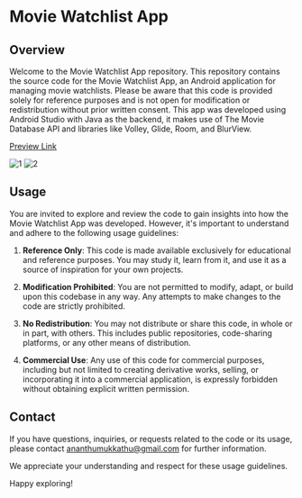 # Movie Watchlist App

## Overview

Welcome to the Movie Watchlist App repository. This repository contains the source code for the Movie Watchlist App, an Android application for managing movie watchlists. Please be aware that this code is provided solely for reference purposes and is not open for modification or redistribution without prior written consent.
This app was developed using Android Studio with Java as the backend, it makes use of The Movie Database API and libraries like Volley, Glide, Room, and BlurView.

[Preview Link](https://appetize.io/app/zdjbkdem7cmvfy46onskkah4uu?device=pixel6&osVersion=12.0&scale=75&audio=true)

![1](https://github.com/ananthakrishnanp/movi/assets/94164901/71d8109f-d8ae-41ae-8812-abd5f5c40dba)
![2](https://github.com/ananthakrishnanp/movi/assets/94164901/29af74de-95b0-4a1e-9289-2d9d273ec0af)




## Usage

You are invited to explore and review the code to gain insights into how the Movie Watchlist App was developed. However, it's important to understand and adhere to the following usage guidelines:

1. **Reference Only**: This code is made available exclusively for educational and reference purposes. You may study it, learn from it, and use it as a source of inspiration for your own projects.

2. **Modification Prohibited**: You are not permitted to modify, adapt, or build upon this codebase in any way. Any attempts to make changes to the code are strictly prohibited.

3. **No Redistribution**: You may not distribute or share this code, in whole or in part, with others. This includes public repositories, code-sharing platforms, or any other means of distribution.

4. **Commercial Use**: Any use of this code for commercial purposes, including but not limited to creating derivative works, selling, or incorporating it into a commercial application, is expressly forbidden without obtaining explicit written permission.

## Contact

If you have questions, inquiries, or requests related to the code or its usage, please contact [ananthumukkathu@gmail.com](mailto:ananthumukkathu@gmail.com) for further information.

We appreciate your understanding and respect for these usage guidelines.

Happy exploring!
